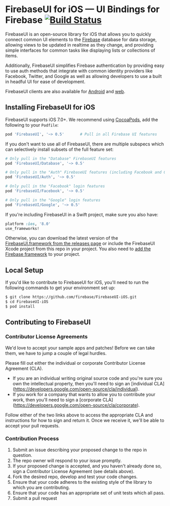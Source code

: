 # FirebaseUI for iOS — UI Bindings for Firebase [![Build Status](https://travis-ci.org/firebase/FirebaseUI-iOS.svg?branch=master)](https://travis-ci.org/firebase/FirebaseUI-iOS)

FirebaseUI is an open-source library for iOS that allows you to quickly connect common UI elements to the [Firebase](https://firebase.google.com?utm_source=FirebaseUI-iOS) database for data storage, allowing views to be updated in realtime as they change, and providing simple interfaces for common tasks like displaying lists or collections of items.

Additionally, FirebaseUI simplifies Firebase authentication by providing easy to use auth methods that integrate with common identity providers like Facebook, Twitter, and Google as well as allowing developers to use a built in headful UI for ease of development.

FirebaseUI clients are also available for [Android](https://github.com/firebase/FirebaseUI-Android) and [web](https://github.com/firebase/firebaseui-web).

## Installing FirebaseUI for iOS

FirebaseUI supports iOS 7.0+. We recommend using [CocoaPods](http://cocoapods.org/?q=firebaseui-ios), add
the following to your `Podfile`:

```ruby
pod 'FirebaseUI', '~> 0.5'       # Pull in all Firebase UI features
```

If you don't want to use all of FirebaseUI, there are multiple subspecs which can selectively install subsets of the full feature set:

```ruby
# Only pull in the "Database" FirebaseUI features
pod 'FirebaseUI/Database', '~> 0.5'

# Only pull in the "Auth" FirebaseUI features (including Facebook and Google)
pod 'FirebaseUI/Auth', '~> 0.5'

# Only pull in the "Facebook" login features
pod 'FirebaseUI/Facebook', '~> 0.5'

# Only pull in the "Google" login features
pod 'FirebaseUI/Google', '~> 0.5'

```

If you're including FirebaseUI in a Swift project, make sure you also have:

```ruby
platform :ios, '8.0'
use_frameworks!
```

Otherwise, you can download the latest version of the [FirebaseUI.framework from the releases
page](https://github.com/firebase/FirebaseUI-iOS/releases) or include the FirebaseUI
Xcode project from this repo in your project. You also need to [add the Firebase
framework](https://firebase.google.com/docs/ios/setup?utm_campaign=Firebase_update_awareness_general_en_05-18-16_&utm_source=?utm_campaign=Firebase_featureoverview_awareness_analytics_en_05-18-16_&utm_source=?utm_campaign=Firebase_announcement_awareness_general_en_05-18-16_&utm_source=Firebase&utm_medium=ads&utm_medium=?utm_campaign=Firebase_announcement_awareness_general_en_05-18-16_&utm_source=Firebase&utm_medium=ads&utm_medium=?utm_campaign=Firebase_update_awareness_auth_en_05-18-16_&utm_source=?utm_campaign=Firebase_announcement_awareness_general_en_05-18-16_&utm_source=Firebase&utm_medium=ads&utm_medium=?utm_campaign=Firebase_featureoverview_awareness_analytics_en_05-18-16_&utm_source=?utm_campaign=Firebase_announcement_awareness_general_en_05-18-16_&utm_source=Firebase&utm_medium=ads&utm_medium=?utm_campaign=Firebase_announcement_awareness_general_en_05-18-16_&utm_source=Firebase&utm_medium=ads) to your project.

## Local Setup

If you'd like to contribute to FirebaseUI for iOS, you'll need to run the
following commands to get your environment set up:

```bash
$ git clone https://github.com/firebase/FirebaseUI-iOS.git
$ cd FirebaseUI-iOS
$ pod install
```

## Contributing to FirebaseUI

### Contributor License Agreements

We'd love to accept your sample apps and patches! Before we can take them, we
have to jump a couple of legal hurdles.

Please fill out either the individual or corporate Contributor License Agreement
(CLA).

  * If you are an individual writing original source code and you're sure you
    own the intellectual property, then you'll need to sign an [individual CLA]
    (https://developers.google.com/open-source/cla/individual).
  * If you work for a company that wants to allow you to contribute your work,
    then you'll need to sign a [corporate CLA]
    (https://developers.google.com/open-source/cla/corporate).

Follow either of the two links above to access the appropriate CLA and
instructions for how to sign and return it. Once we receive it, we'll be able to
accept your pull requests.

### Contribution Process

1. Submit an issue describing your proposed change to the repo in question.
2. The repo owner will respond to your issue promptly.
3. If your proposed change is accepted, and you haven't already done so, sign a
   Contributor License Agreement (see details above).
4. Fork the desired repo, develop and test your code changes.
5. Ensure that your code adheres to the existing style of the library to which
   you are contributing.
6. Ensure that your code has an appropriate set of unit tests which all pass.
7. Submit a pull request
